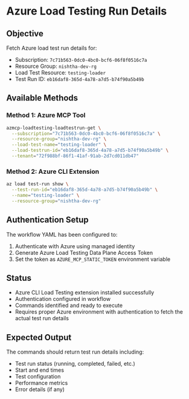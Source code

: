 # Azure Load Testing Run Details

## Objective
Fetch Azure load test run details for:
- Subscription: `7c71b563-0dc0-4bc0-bcf6-06f8f0516c7a`
- Resource Group: `nishtha-dev-rg`
- Load Test Resource: `testing-loader`
- Test Run ID: `eb16daf8-365d-4a78-a7d5-b74f90a5b49b`

## Available Methods

### Method 1: Azure MCP Tool
```bash
azmcp-loadtesting-loadtestrun-get \
  --subscription="7c71b563-0dc0-4bc0-bcf6-06f8f0516c7a" \
  --resource-group="nishtha-dev-rg" \
  --load-test-name="testing-loader" \
  --load-testrun-id="eb16daf8-365d-4a78-a7d5-b74f90a5b49b" \
  --tenant="72f988bf-86f1-41af-91ab-2d7cd011db47"
```

### Method 2: Azure CLI Extension
```bash
az load test-run show \
  --test-run-id="eb16daf8-365d-4a78-a7d5-b74f90a5b49b" \
  --name="testing-loader" \
  --resource-group="nishtha-dev-rg"
```

## Authentication Setup
The workflow YAML has been configured to:
1. Authenticate with Azure using managed identity
2. Generate Azure Load Testing Data Plane Access Token
3. Set the token as `AZURE_MCP_STATIC_TOKEN` environment variable

## Status
- Azure CLI Load Testing extension installed successfully
- Authentication configured in workflow
- Commands identified and ready to execute
- Requires proper Azure environment with authentication to fetch the actual test run details

## Expected Output
The commands should return test run details including:
- Test run status (running, completed, failed, etc.)
- Start and end times
- Test configuration
- Performance metrics
- Error details (if any)